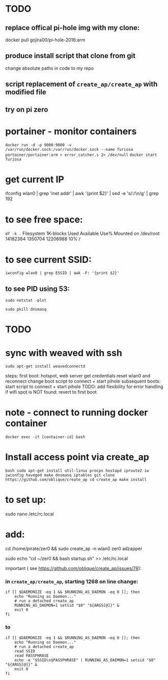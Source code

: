 

# TODO

## replace offical pi-hole img with my clone:
docker pull gojira00/pi-hole-2016:arm

## produce install script that clone from git
change absolute paths in code to my repo

## script replacement of `create_ap/create_ap` with modified file

## try on pi zero

# portainer - monitor containers
`docker run -d -p 9000:9000 -v /var/run/docker.sock:/var/run/docker.sock --name furiosa portainer/portainer:arm > error_catcher.s 2> /dev/null`
`docker start furiosa`

# get current IP
 ifconfig wlan0 | grep 'inet addr' | awk '{print $2}' | sed -e 's/:/\n/g' | grep 192


# to see free space: 
`df -k .`
Filesystem     1K-blocks    Used Available Use% Mounted on
/dev/root       14182384 1350704  12206988  10% /

# to see current SSID:
` iwconfig wlan0 | grep ESSID | awk -F: '{print $2}' `


## to see PID using 53: 
`sudo netstat -plnt`

`sudo pkill dnsmasq`

# TODO
# sync with weaved with ssh 
`sudo apt-get install weavedconnectd`



steps:
    first boot:
        hotspot, web server
        get credentials
        reset wlan0 and reconnect
        change boot script to connect + start pihole
    subsequent boots:
        start script to connect + start pihole
TODO:
    add flexibility for error handling
    if wifi spot is NOT found: revert to first boot 



# note - connect to running docker container
`docker exec -it [container-id] bash`



# Install access point via create_ap
``bash
sudo apt-get install util-linux procps hostapd iproute2 iw iwconfig haveged make dnsmasq iptables
git clone https://github.com/oblique/create_ap
cd create_ap
make install 
``

# to set up:
sudo nano /etc/rc.local
# add:
cd /home/pirate/zer0 && sudo create_ap -n wlan0 zer0 adzapper



sudo echo "cd ~/zer0 && bash startup.sh" >> /etc/rc.local


important ( see https://github.com/oblique/create_ap/issues/78): 



### in `create_ap/create_ap`, starting 1268 on line change:
```
if [[ $DAEMONIZE -eq 1 && $RUNNING_AS_DAEMON -eq 0 ]]; then
    echo "Running as Daemon..."
    # run a detached create_ap
    RUNNING_AS_DAEMON=1 setsid "$0" "${ARGS[@]}" &
    exit 0
fi
```
### to
```
if [[ $DAEMONIZE -eq 1 && $RUNNING_AS_DAEMON -eq 0 ]]; then
    echo "Running as Daemon..."
    # run a detached create_ap
    read SSID
    read PASSPHRASE
    echo -e "$SSID\n$PASSPHRASE" | RUNNING_AS_DAEMON=1 setsid "$0" "${ARGS[@]}" &
    exit 0
fi 
```


